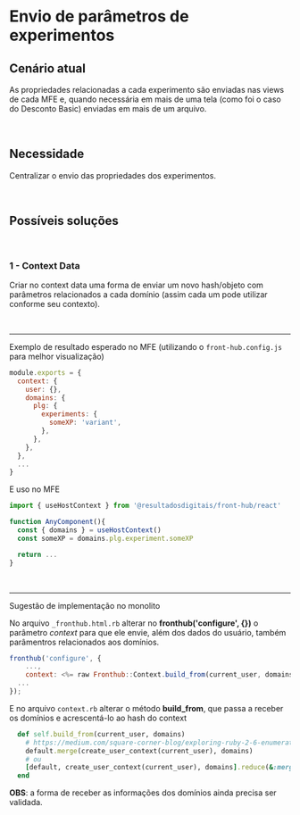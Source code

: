 # Envio de parâmetros de experimentos

## Cenário atual

As propriedades relacionadas a cada experimento são enviadas nas views de cada MFE e, quando necessária em mais de uma tela (como foi o caso do Desconto Basic) enviadas em mais de um arquivo.

<br>

## Necessidade

Centralizar o envio das propriedades dos experimentos.

<br>

## Possíveis soluções

<br>

### 1 - Context Data

Criar no context data uma forma de enviar um novo hash/objeto com parâmetros relacionados a cada domínio (assim cada um pode utilizar conforme seu contexto).

<br><hr>

Exemplo de resultado esperado no MFE (utilizando o `front-hub.config.js` para melhor visualização)
```js
module.exports = {
  context: {
    user: {},
    domains: {
      plg: {
        experiments: {
          someXP: 'variant',
        },
      },
    },
  },
  ...
}
```

E uso no MFE 
```js
import { useHostContext } from '@resultadosdigitais/front-hub/react'

function AnyComponent(){
  const { domains } = useHostContext()
  const someXP = domains.plg.experiment.someXP

  return ...
}
```

<br><hr>

Sugestão de implementação no monolito

No arquivo `_fronthub.html.rb` alterar no **fronthub('configure', {})** o parâmetro _context_ para que ele envie, além dos dados do usuário, também parâmentros relacionados aos domínios.

```js
fronthub('configure', {
    ...,
    context: <%= raw Fronthub::Context.build_from(current_user, domains).to_json %>, // acrescentrar o segundo parâmetro domains
  ...
});
```

E no arquivo `context.rb` alterar o método **build_from**, que passa a receber os domínios e acrescentá-lo ao hash do context
```rb
  def self.build_from(current_user, domains)
    # https://medium.com/square-corner-blog/exploring-ruby-2-6-enumerator-hash-and-enumerable-changes-11ffa4b12eb9
    default.merge(create_user_context(current_user), domains)
    # ou
    [default, create_user_context(current_user), domains].reduce(&:merge)
  end
```

**OBS**: a forma de receber as informações dos domínios ainda precisa ser validada.




